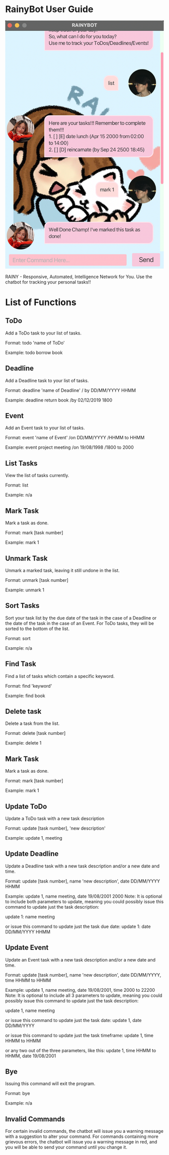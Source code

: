 # RainyBot User Guide

![RainyBot photo](Ui.png)

RAINY - Responsive, Automated, Intelligence Network for You. Use the chatbot for tracking your personal tasks!!

# List of Functions
## ToDo
Add a ToDo task to your list of tasks.

Format: todo 'name of ToDo'

Example: todo borrow book

## Deadline
Add a Deadline task to your list of tasks.

Format: deadline 'name of Deadline' / by DD/MM/YYYY HHMM

Example: deadline return book /by 02/12/2019 1800

## Event
Add an Event task to your list of tasks.

Format: event 'name of Event' /on DD/MM/YYYY /HHMM to HHMM

Example: event project meeting /on 19/08/1998 /1800 to 2000

## List Tasks
View the list of tasks currently.

Format: list

Example: n/a

## Mark Task
Mark a task as done.

Format: mark [task number]

Example: mark 1

## Unmark Task
Unmark a marked task, leaving it still undone in the list.

Format: unmark [task number]

Example: unmark 1

## Sort Tasks
Sort your task list by the due date of the task in the case of a Deadline or the date of the task in the case of an Event. For ToDo tasks, they will be sorted to the bottom of the list.

Format: sort

Example: n/a

## Find Task
Find a list of tasks which contain a specific keyword.

Format: find 'keyword'

Example: find book

## Delete task
Delete a task from the list.

Format: delete [task number]

Example: delete 1

## Mark Task
Mark a task as done.

Format: mark [task number]

Example: mark 1

## Update ToDo
Update a ToDo task with a new task description

Format: update [task number], 'new description'

Example: update 1, meeting

## Update Deadline
Update a Deadline task with a new task description and/or a new date and time.

Format: update [task number], name 'new description', date DD/MM/YYYY HHMM

Example: update 1, name meeting, date 19/08/2001 2000
Note: It is optional to include both parameters to update, meaning you could possibly issue this command to update just the task description:

update 1: name meeting

or issue this command to update just the task due date:
update 1: date DD/MM/YYYY HHMM

## Update Event
Update an Event task with a new task description and/or a new date and time.

Format: update [task number], name 'new description', date DD/MM/YYYY, time HHMM to HHMM

Example: update 1, name meeting, date 19/08/2001, time 2000 to 22200
Note: It is optional to include all 3 parameters to update, meaning you could possibly issue this command to update just the task description:

update 1, name meeting

or issue this command to update just the task date:
update 1, date DD/MM/YYYY

or issue this command to update just the task timeframe:
update 1, time HHMM to HHMM

or any two out of the three parameters, like this:
update 1, time HHMM to HHMM, date 19/08/2001

## Bye

Issuing this command will exit the program.

Format: bye

Example: n/a


## Invalid Commands

For certain invalid commands, the chatbot will issue you a warning message with a suggestion to alter your command.
For commands containing more grievous errors, the chatbot will issue you a warning message in red, and you will be able to send your command until you change it.